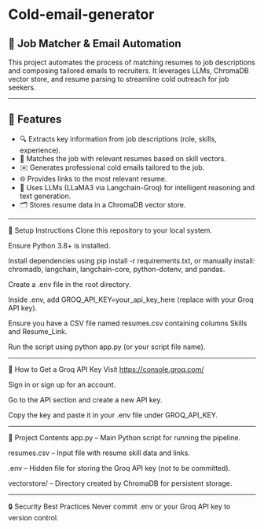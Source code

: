 # Cold-email-generator
## 🚀 Job Matcher & Email Automation

This project automates the process of matching resumes to job descriptions and composing tailored emails to recruiters. It leverages LLMs, ChromaDB vector store, and resume parsing to streamline cold outreach for job seekers.

---

## 📌 Features

- 🔍 Extracts key information from job descriptions (role, skills, experience).
- 📄 Matches the job with relevant resumes based on skill vectors.
- ✉️ Generates professional cold emails tailored to the job.
- 🌐 Provides links to the most relevant resume.
- 🧠 Uses LLMs (LLaMA3 via Langchain-Groq) for intelligent reasoning and text generation.
- 🗂 Stores resume data in a ChromaDB vector store.

---

🔧 Setup Instructions
Clone this repository to your local system.

Ensure Python 3.8+ is installed.

Install dependencies using pip install -r requirements.txt, or manually install: chromadb, langchain, langchain-core, python-dotenv, and pandas.

Create a .env file in the root directory.

Inside .env, add GROQ_API_KEY=your_api_key_here (replace with your Groq API key).

Ensure you have a CSV file named resumes.csv containing columns Skills and Resume_Link.

Run the script using python app.py (or your script file name).

---

🧠 How to Get a Groq API Key
Visit https://console.groq.com/

Sign in or sign up for an account.

Go to the API section and create a new API key.

Copy the key and paste it in your .env file under GROQ_API_KEY.

---

📁 Project Contents
app.py – Main Python script for running the pipeline.

resumes.csv – Input file with resume skill data and links.

.env – Hidden file for storing the Groq API key (not to be committed).

vectorstore/ – Directory created by ChromaDB for persistent storage.

---

🔒 Security Best Practices
Never commit .env or your Groq API key to version control.
